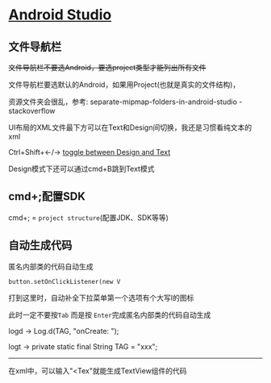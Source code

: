 # [Android Studio](/archive/intellij_idea/android_studio.md)

## 文件导航栏

~~文件导航栏不要选Android，要选project类型才能列出所有文件~~

文件导航栏要选默认的Android，如果用Project(也就是真实的文件结构)，

资源文件夹会很乱，参考: separate-mipmap-folders-in-android-studio - stackoverflow

UI布局的XML文件最下方可以在Text和Design间切换，我还是习惯看纯文本的xml

Ctrl+Shift+←/→ [toggle between Design and Text](https://stackoverflow.com/questions/20682455/shortcut-to-switch-between-design-and-text-in-android-studio)

Design模式下还可以通过cmd+B跳到Text模式

## cmd+;配置SDK

cmd+; = `project structure`(配置JDK、SDK等等)

## 自动生成代码

<i class="fa fa-hashtag"></i>
匿名内部类的代码自动生成

`button.setOnClickListener(new V`

打到这里时，自动补全下拉菜单第一个选项有个大写I的图标

此时一定不要按`Tab` 而是按 `Enter`完成匿名内部类的代码自动生成

logd -> Log.d(TAG, "onCreate: ");

logt -> private static final String TAG = "xxx";

---

在xml中，可以输入"<Tex"就能生成TextView组件的代码